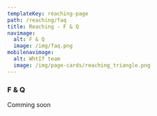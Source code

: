 ```yaml
---
templateKey: reaching-page
path: /reaching/faq
title: Reaching - F & Q
navimage:
  alt: F & Q
  image: /img/faq.png
mobilenavimage:
  alt: WhtIf team
  image: /img/page-cards/reaching_triangle.png
---
```


### F & Q

Comming soon
